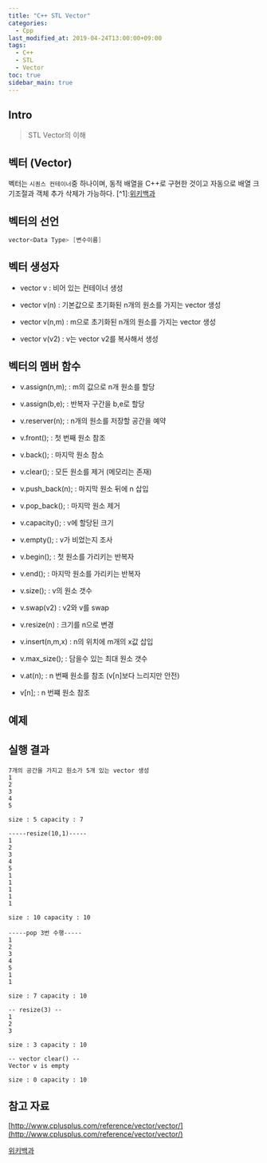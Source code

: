 ```yaml
---
title: "C++ STL Vector"
categories: 
  - Cpp
last_modified_at: 2019-04-24T13:00:00+09:00
tags: 
  - C++
  - STL
  - Vector
toc: true
sidebar_main: true
---
```


## Intro

> STL Vector의 이해


## 벡터 (Vector)

벡터는 `시퀀스 컨테이너`중 하나이며, 동적 배열을 C++로 구현한 것이고 자동으로 배열 크기조절과 객체 추가 삭제가 가능하다. [^1]:[위키백과](https://ko.wikipedia.org/wiki/%EB%B2%A1%ED%84%B0_(STL)) 

## 벡터의 선언

```cpp
vector<Data Type> [변수이름]
```

## 벡터 생성자

* vector<T> v : 비어 있는 컨테이너 생성
    
* vector<T> v(n) : 기본값으로 초기화된 n개의 원소를 가지는 vector 생성
    
* vector<T> v(n,m) : m으로 초기화된 n개의 원소를 가지는 vector 생성

* vector<T> v(v2) : v는 vector v2를 복사해서 생성
    


## 벡터의 멤버 함수

* v.assign(n,m); : m의 값으로 n개 원소를 할당

* v.assign(b,e); : 반복자 구간을 b,e로 할당

* v.reserver(n); : n개의 원소를 저장할 공간을 예약

* v.front(); : 첫 번째 원소 참조

* v.back(); : 마지막 원소 참소

* v.clear(); : 모든 원소를 제거 (메모리는 존재)

* v.push_back(n); : 마지막 원소 뒤에 n 삽입

* v.pop_back(); : 마지막 원소 제거

* v.capacity(); : v에 할당된 크기

* v.empty(); : v가 비었는지 조사

* v.begin(); : 첫 원소를 가리키는 반복자

* v.end(); : 마지막 원소를 가리키는 반복자

* v.size(); : v의 원소 갯수

* v.swap(v2) : v2와 v를 swap

* v.resize(n) : 크기를 n으로 변경

* v.insert(n,m,x) : n의 위치에 m개의 x값 삽입

* v.max_size(); : 담을수 있는 최대 원소 갯수

* v.at(n); : n 번째 원소를 참조 (v[n]보다 느리지만 안전)

* v[n]; : n 번쨰 원소 참조

## 예제

<script src="https://gist.github.com/lesslate/a5f9bc6aafe314e2c0aded446e9c9bd8.js"></script>

## 실행 결과

```
7개의 공간을 가지고 원소가 5개 있는 vector 생성
1
2
3
4
5

size : 5 capacity : 7

-----resize(10,1)-----
1
2
3
4
5
1
1
1
1
1

size : 10 capacity : 10

-----pop 3번 수행-----
1
2
3
4
5
1
1

size : 7 capacity : 10

-- resize(3) --
1
2
3

size : 3 capacity : 10

-- vector clear() --
Vector v is empty

size : 0 capacity : 10

```


## 참고 자료

[http://www.cplusplus.com/reference/vector/vector/](http://www.cplusplus.com/reference/vector/vector/)

[위키백과](https://ko.wikipedia.org/wiki/%EB%B2%A1%ED%84%B0_(STL))